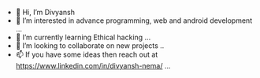 - 👋 Hi, I’m Divyansh
- 👀 I’m interested in advance programming, web and android development ...
- 🌱 I’m currently learning Ethical hacking ... 
- 💞️ I’m looking to collaborate on new projects ..
- 📫 If you have some ideas then reach out at https://www.linkedin.com/in/divyansh-nema/ ...

<!---
divyansh-1506/divyansh-1506 is a ✨ special ✨ repository because its `README.md` (this file) appears on your GitHub profile.
You can click the Preview link to take a look at your changes.
--->
